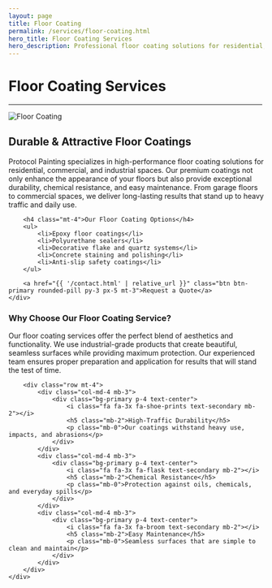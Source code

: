 ```yaml
---
layout: page
title: Floor Coating
permalink: /services/floor-coating.html
hero_title: Floor Coating Services
hero_description: Professional floor coating solutions for residential, commercial, and industrial spaces with durability and aesthetic appeal.
---
```


<div class="text-center mx-auto mb-5" style="max-width: 500px;">
    <h1 class="display-5">Floor Coating Services</h1>
    <hr class="w-25 mx-auto text-primary" style="opacity: 1;">
</div>

<div class="row">
    <div class="col-lg-6">
        <img class="img-fluid w-100 mb-4" src="{{ '/img/service-3.jpg' | relative_url }}" alt="Floor Coating">
    </div>
    <div class="col-lg-6">
        <h2>Durable & Attractive Floor Coatings</h2>
        <p>Protocol Painting specializes in high-performance floor coating solutions for residential, commercial, and industrial spaces. Our premium coatings not only enhance the appearance of your floors but also provide exceptional durability, chemical resistance, and easy maintenance. From garage floors to commercial spaces, we deliver long-lasting results that stand up to heavy traffic and daily use.</p>
        
        <h4 class="mt-4">Our Floor Coating Options</h4>
        <ul>
            <li>Epoxy floor coatings</li>
            <li>Polyurethane sealers</li>
            <li>Decorative flake and quartz systems</li>
            <li>Concrete staining and polishing</li>
            <li>Anti-slip safety coatings</li>
        </ul>
        
        <a href="{{ '/contact.html' | relative_url }}" class="btn btn-primary rounded-pill py-3 px-5 mt-3">Request a Quote</a>
    </div>
</div>

<div class="row mt-5">
    <div class="col-12">
        <h3>Why Choose Our Floor Coating Service?</h3>
        <p>Our floor coating services offer the perfect blend of aesthetics and functionality. We use industrial-grade products that create beautiful, seamless surfaces while providing maximum protection. Our experienced team ensures proper preparation and application for results that will stand the test of time.</p>
        
        <div class="row mt-4">
            <div class="col-md-4 mb-3">
                <div class="bg-primary p-4 text-center">
                    <i class="fa fa-3x fa-shoe-prints text-secondary mb-2"></i>
                    <h5 class="mb-2">High-Traffic Durability</h5>
                    <p class="mb-0">Our coatings withstand heavy use, impacts, and abrasions</p>
                </div>
            </div>
            <div class="col-md-4 mb-3">
                <div class="bg-primary p-4 text-center">
                    <i class="fa fa-3x fa-flask text-secondary mb-2"></i>
                    <h5 class="mb-2">Chemical Resistance</h5>
                    <p class="mb-0">Protection against oils, chemicals, and everyday spills</p>
                </div>
            </div>
            <div class="col-md-4 mb-3">
                <div class="bg-primary p-4 text-center">
                    <i class="fa fa-3x fa-broom text-secondary mb-2"></i>
                    <h5 class="mb-2">Easy Maintenance</h5>
                    <p class="mb-0">Seamless surfaces that are simple to clean and maintain</p>
                </div>
            </div>
        </div>
    </div>
</div>